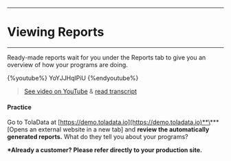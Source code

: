 ****
# Viewing Reports
---

Ready-made reports wait for you under the Reports tab to give you an overview of how your programs are doing.

{%youtube%} YoYJJHqlPiU {%endyoutube%}  
> [See video on YouTube](https://www.youtube.com/embed/YoYJJHqlPiU?rel=0) & [read transcript](https://docs.google.com/document/d/1DCaeMviBwSO5hGSfeh6Y9McPI6D1dzxJyDs5kKa4wug/edit#heading=h.egy27gbnqjza)

#### Practice

Go to TolaData at [https://demo.toladata.io](https://demo.toladata.io)**\*** \[Opens an external website in a new tab\] and **review the automatically generated reports.** What do they tell you about your programs?

**\*Already a customer? Please refer directly to your production site.**

## 

## 



